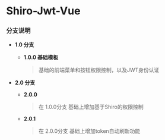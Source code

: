 # Shiro-Jwt-Vue

### 分支说明

* **1.0 分支**

  * **1.0.0 基础模板**

    > 基础的前端菜单和按钮权限控制，以及JWT身份认证

    

* **2.0 分支**

  * **2.0.0**

    > 在 1.0.0分支 基础上增加基于Shiro的权限控制

  * **2.0.1**

    > 在 2.0.0分支 基础上增加token自动刷新功能

  

























